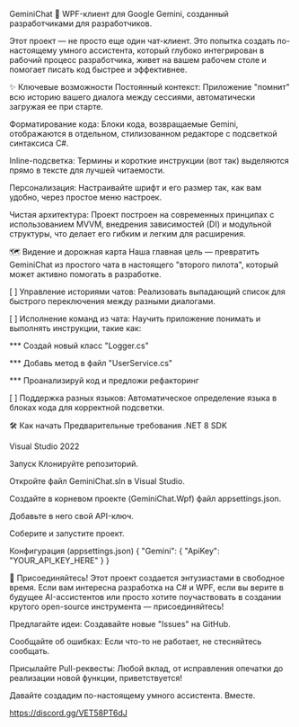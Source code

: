 ﻿GeminiChat 🚀
WPF-клиент для Google Gemini, созданный разработчиками для разработчиков.

Этот проект — не просто еще один чат-клиент. Это попытка создать по-настоящему умного ассистента, который глубоко интегрирован в рабочий процесс разработчика, живет на вашем рабочем столе и помогает писать код быстрее и эффективнее.

✨ Ключевые возможности
Постоянный контекст: Приложение "помнит" всю историю вашего диалога между сессиями, автоматически загружая ее при старте.

Форматирование кода: Блоки кода, возвращаемые Gemini, отображаются в отдельном, стилизованном редакторе с подсветкой синтаксиса C#.

Inline-подсветка: Термины и короткие инструкции (вот так) выделяются прямо в тексте для лучшей читаемости.

Персонализация: Настраивайте шрифт и его размер так, как вам удобно, через простое меню настроек.

Чистая архитектура: Проект построен на современных принципах с использованием MVVM, внедрения зависимостей (DI) и модульной структуры, что делает его гибким и легким для расширения.

🗺️ Видение и дорожная карта
Наша главная цель — превратить GeminiChat из простого чата в настоящего "второго пилота", который может активно помогать в разработке.

[ ] Управление историями чатов: Реализовать выпадающий список для быстрого переключения между разными диалогами.

[ ] Исполнение команд из чата: Научить приложение понимать и выполнять инструкции, такие как:

*** Создай новый класс "Logger.cs"

*** Добавь метод в файл "UserService.cs"

*** Проанализируй код и предложи рефакторинг

[ ] Поддержка разных языков: Автоматическое определение языка в блоках кода для корректной подсветки.

🛠️ Как начать
Предварительные требования
.NET 8 SDK

Visual Studio 2022

Запуск
Клонируйте репозиторий.

Откройте файл GeminiChat.sln в Visual Studio.

Создайте в корневом проекте (GeminiChat.Wpf) файл appsettings.json.

Добавьте в него свой API-ключ.

Соберите и запустите проект.

Конфигурация (appsettings.json)
{
  "Gemini": {
    "ApiKey": "YOUR_API_KEY_HERE"
  }
}

🤝 Присоединяйтесь!
Этот проект создается энтузиастами в свободное время. Если вам интересна разработка на C# и WPF, если вы верите в будущее AI-ассистентов или просто хотите поучаствовать в создании крутого open-source инструмента — присоединяйтесь!

Предлагайте идеи: Создавайте новые "Issues" на GitHub.

Сообщайте об ошибках: Если что-то не работает, не стесняйтесь сообщать.

Присылайте Pull-реквесты: Любой вклад, от исправления опечатки до реализации новой функции, приветствуется!

Давайте создадим по-настоящему умного ассистента. Вместе.

https://discord.gg/VET58PT6dJ

